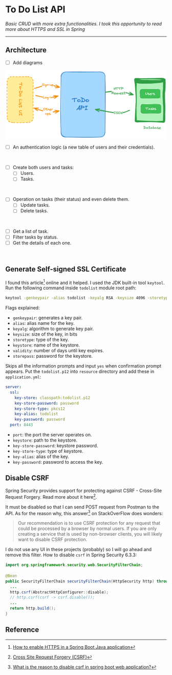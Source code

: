 # To Do List API

_Basic CRUD with more extra functionalities. I took this opportunity to read more about HTTPS and SSL in Spring_

---

## Architecture

- [ ] Add diagrams 

![](../assets/todolist/todolist.png)

- [ ] An authentication logic (a new table of users and their credentials).

![]()

- [ ] Create both users and tasks:
  - [ ] Users.
  - [ ] Tasks.

![]()

- [ ] Operation on tasks (their status) and even delete them.
  - [ ] Update tasks.
  - [ ] Delete tasks.

![]()

- [ ] Get a list of task.
- [ ] Filter tasks by status.
- [ ] Get the details of each one.

![]()

## Generate Self-signed SSL Certificate

I found this article[^article] online and it helped. I used the JDK built-in tool `keytool`. Run the following command inside `todolist` module root path:

```bash
keytool -genkeypair -alias todolist -keyalg RSA -keysize 4096 -storetype PKCS12 -keystore todolist.p12 -validity 3650 -storepass password
```

Flags explained:

- `genkeypair`: generates a key pair.
- `alias`: alias name for the key.
- `keyalg`: algorithm to generate key pair.
- `keysize`: size of the key, in bits
- `storetype`: type of the key.
- `keystore`: name of the keystore.
- `validity`: number of days until key expires.
- `storepass`: password for the keystore.

Skips all the information prompts and input `yes` when confirmation prompt appears. Put the `todolist.p12` into `resource` directory and add these in `application.yml`:

```yaml
server:
  ssl:
    key-store: classpath:todolist.p12
    key-store-password: password
    key-store-type: pkcs12
    key-alias: todolist
    key-password: password
  port: 8443
```

- `port`: the port the server operates on.
- `keystore`: path to the keystore.
- `key-store-password`: keystore password.
- `key-store-type`: type of keystore.
- `key-alias`: alias of the key.
- `key-password`: password to access the key.

## Disable CSRF

Spring Security provides support for protecting against CSRF - Cross-Site Request Forgery. Read more about it here[^1].

It must be disabled so that I can send POST request from Postman to the API. As for the reason why, this answer[^2] on StackOverFlow does wonders:

> Our recommendation is to use CSRF protection for any request that could be processed by a browser by normal users. If you are only creating a service that is used by non-browser clients, you will likely want to disable CSRF protection.

I do not use any UI in these projects (probably) so I will go ahead and remove this filter. How to disable `csrf` in Spring Security 6.3.3:

```java
import org.springframework.security.web.SecurityFilterChain;

@Bean
public SecurityFilterChain securityFilterChain(HttpSecurity http) throws Exception {
  ...
  http.csrf(AbstractHttpConfigurer::disable);
  // http.csrf(csrf -> csrf.disable());
  ...
  return http.build();
}
```

## Reference

[^1]: [Cross Site Request Forgery (CSRF)](https://docs.spring.io/spring-security/reference/features/exploits/csrf.html)

[^2]: [What is the reason to disable csrf in spring boot web application?](https://stackoverflow.com/questions/52363487/what-is-the-reason-to-disable-csrf-in-spring-boot-web-application)

[^article]: [How to enable HTTPS in a Spring Boot Java application](https://www.thomasvitale.com/https-spring-boot-ssl-certificate/)
